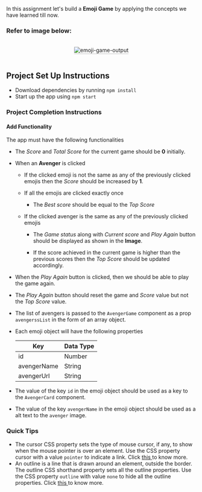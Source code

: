 In this assignment let's build a **Emoji Game** by applying the concepts we have
learned till now.

### Refer to image below:

<br/>
<div style="text-align: center;">
    <img src="https://res.cloudinary.com/strawhat/image/upload/v1628073288/Avengers/avenger_game.gif_df6tb8.gif" alt="emoji-game-output" style="max-width:70%;box-shadow:0 2.8px 2.2px rgba(0, 0, 0, 0.12)">
</div>
<br/>

## Project Set Up Instructions

- Download dependencies by running `npm install`
- Start up the app using `npm start`

### Project Completion Instructions

#### Add Functionality

The app must have the following functionalities

- The _Score_ and _Total Score_ for the current game should be **0** initially.
- When an **Avenger** is clicked

  - If the clicked emoji is not the same as any of the previously clicked emojis
    then the _Score_ should be increased by **1**.
  - If all the emojis are clicked exactly once

    - The _Best score_ should be equal to the _Top Score_

  - If the clicked avenger is the same as any of the previously clicked emojis

    - The _Game status_ along with _Current score_ and _Play Again_ button
      should be displayed as shown in the **Image**.

    - If the score achieved in the current game is higher than the previous
      scores then the _Top Score_ should be updated accordingly.

- When the _Play Again_ button is clicked, then we should be able to play the
  game again.

- The _Play Again_ button should reset the game and _Score_ value but not the
  _Top Score_ value.

- The list of avengers is passed to the `AvengerGame` component as a prop
  `avengerssList` in the form of an array object.

- Each emoji object will have the following properties

  | Key         | Data Type |
  | ----------- | --------- |
  | id          | Number    |
  | avengerName | String    |
  | avengerUrl  | String    |

- The value of the key `id` in the emoji object should be used as a key to the
  `AvengerCard` component.
- The value of the key `avengerName` in the emoji object should be used as a alt
  text to the `avenger` image.

### Quick Tips

- The cursor CSS property sets the type of mouse cursor, if any, to show when
  the mouse pointer is over an element. Use the CSS property cursor with a value
  `pointer` to indicate a link. Click
  <a href="https://css-tricks.com/almanac/properties/c/cursor/" target="_blank">this
  </a> to know more.
- An outline is a line that is drawn around an element, outside the border. The
  outline CSS shorthand property sets all the outline properties. Use the CSS
  property `outline` with value `none` to hide all the outline properties. Click
  <a href="https://www.w3schools.com/css/css_outline.asp" target="_blank">this
  </a> to know more.
